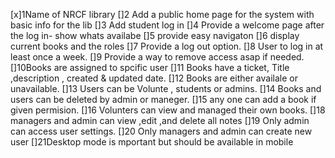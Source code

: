 [x]1Name of NRCF  library
[]2 Add a public home page for the system with basic info for the lib
[]3 Add student log in 
[]4 Provide a welcome page after the log in- show whats availabe
[]5 provide easy navigaton
[]6 display current books and the roles
[]7 Provide a log out option.
[]8 User to log in at least once a week.
[]9 Provide a way to remove access asap if needed.
[]10Books are assigned to spcific user
[]11 Books have a ticket, Title ,description , created & updated date.
[]12 Books are either availale or unavailable.
[]13 Users can be Volunte , students or admins.
[]14 Books and users can be deleted by admin or maneger.
[]15 any one can add a book if given permision.
[]16 Volunters can view and managed their own books.
[]18 managers and admin can view ,edit ,and delete all notes
[]19 Only admin can access user settings.
[]20 Only managers and admin can create new user 
[]21Desktop mode is mportant but should be available in mobile
